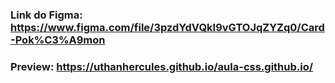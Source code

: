 ### Link do Figma: https://www.figma.com/file/3pzdYdVQkI9vGTOJqZYZq0/Card-Pok%C3%A9mon
### Preview: https://uthanhercules.github.io/aula-css.github.io/
